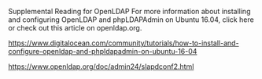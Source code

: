 Supplemental Reading for OpenLDAP
For more information about installing and configuring OpenLDAP and phpLDAPAdmin on Ubuntu 16.04, click here or check out this article on openldap.org.

https://www.digitalocean.com/community/tutorials/how-to-install-and-configure-openldap-and-phpldapadmin-on-ubuntu-16-04

https://www.openldap.org/doc/admin24/slapdconf2.html